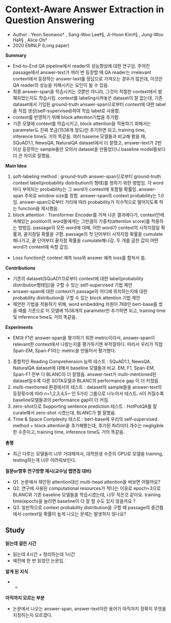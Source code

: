 # Context-Aware Answer Extraction in Question Answering
- Author : Yeon Seonwoo†
, Sang-Woo Lee‡§, Ji-Hoon Kim‡§
, Jung-Woo Ha‡§
, Alice Oh†
- 2020 EMNLP (Long paper)

**Summary**
- End-to-End QA pipeline에서 reader의 성능향상에 대한 연구임. 주어진 passage에서 answer-text가 여러 번 등장할 때 QA reader는 irrelevant context에서 등장하는 answer-text를 
정답으로 가져오는 경우가 많은데, 이것은 QA reader의 성능을 저해시키는 요인이 될 수 있음.
- 최종 answer-span을 학습시키는 것뿐만 아니라, 그것이 적절한 context에서 발췌되었는지도 학습시킴. context를 labeling시켜놓은 dataset이 잘 없는데, 기존 dataset에서 기입된 
ground-truth answer-span으로부터 context에 대한 label을 직접 생성(self-supervised)하여 학습 label로 사용함.
- context를 반영하기 위해 block attention기법을 추가함. 
- 기존 모델에 context를 학습시키고, block attention을 적용하기 위해서는 parameter도 진짜 쪼금(1538개 정도)만 추가하면 되고, training time, inference time도 거의 똑같음. 
여러 baseine 모델들과 비교해 봤을 때, SQuAD1.1, NewsQA, NaturalQA dataset에서 더 잘했고, answer-text가 2번 이상 등장하는 sample들만 모아서 dataset을 만들었더니 baseline model들보다
더 큰 차이로 잘했음.

**Main Idea**
1. soft-labeling method : ground-truth answer-span으로부터 ground-truth context label(probability distribution의 형태)를 정하기 위한 벙법임. 
각 word마다 부여되는 probability는 그 word가 context에 포함될 확률임. answer-span 주위로 window size를 정함. 
answer-span의 context probability는 1.0임. answer-span으로부터 거리에 따라 probability가 지수적으로 떨어지도록 하는 function을 제시했음.
2. block attention : Transformer Encoder를 거쳐 나온 결과에다가, context안에 속해있는 position의 word들에게는 그만큼의
 가중치(attention score)를 적용하는 방법임. passage의 모든 word에 대해, 어떤 word가 context의 시작지점일 확률과, 끝지점일 확률을 구함. passage의 첫 단어부터 시작지점
 확률을 cumulate해나가고, 끝 단어부터 끝지점 확률을 cumulate해나감. 두 개를 곱한 값이 어떤 word가 context에 속할 값임. 
 
 - Loss function은 context 예측 loss와 answer 예측 loss를 합쳐서 씀.

**Contributions**
- 기존의 dataset(SQuAD1.1)로부터 context에 대한 label(probability distribution형태임)을 구할 수 있는 self-supervised 기법 제안
- answer-span에 대한 context가 passage의 어디에 위치하는지에 대한 probability distribution을 구할 수 있는 block attention 기법 제안
- 제안한 기법을 적용하기 위해, word embedding 차원이 768인 bert-base를 썼을 때를 기준으로 이 모델에 1538개의 parameter만 추가하면 되고, training time 및 inference time도 거의 똑같음.

**Experiments**
- EM과 F1은 answer-span을 평가하기 위한 metric이라서, answer-span이 relevant한 context에서 나왔는지를 평가하기엔 부적절하다. 따라서 우리가 직접 Span-EM, Span-F1라는 metric을 만들어서 평가했다.
1. 종합적인 Reading Comprehension 능력 테스트 : SQuAD1.1, NewsQA, NaturalQA dataset에 대해서 baseline 모델들과 비교. EM, F1, Span-EM, Span-F1 전부 다 BLANC이 더 잘했음. answer-text가 multi-mentioned된 dataset일수록 
다른 SOTA모델과 BLANC의 performance gap 이 더 커졌음.
2. multi-mentioned 환경에서의 테스트 :  dataset의 sample들을 answer-text의 등장횟수에 따라 n=1,2,3,4,5~ 인 5가지 그룹으로 나누어서 테스트. n이 커질수록 baseline모델들과의 performance gap이 더 커짐.
3. zero-shot으로 Supporting sentence prediction 테스트 : HotPotQA를 잘 curate해서 zero-shot 시켰는데, BLANC가 젤 잘했음.
4. Time & Space Complexity 테스트 : bert-base에 우리의 self-supervised method + block attention을 추가해봤는데,
 추가된 파라미터 개수는 negligible한 수준이고, training time, inference time도 거의 똑같음.

**총평**
- 최근 다루는 모델들이 너무 거대해져서, 대학원생 수준의 GPU로 모델을 training, testing하는게 너무 어려워보인다.

**질문or향후 연구방향 제시(교수님 랩면접 대비)**
- Q1. 논문에서 제안된 attention대신 multi-head attention을 써보면 어떨까요?
- Q2. 연구에 사용된 computational resources가 적다는 이유로 epoch=3으로 BLANC와 기존 baseline 모델들을 학습시켰는데, 너무 적은것 같아요. training time(epoch)을 늘리면 baseline이 더 잘 할 수도
있지 않을까요 ?
- Q3. 일반적으로 context probability distribution을 구할 때 passage의 중간쯤에서 context일 확률이 높게 나오는 문제는 발생하지 않나요? 

## Study

**읽는데 걸린 시간**
- 읽는데 4시간 + 정리하는데 1시간
- 예전에 한 번 읽었던 논문임.

**알게 된 지식**
- -

**아직까지 모르는 부분**
- 논문에서 나오는 answer-span, answer-text이란 용어가 아직까지 정확히 무엇을 지칭하는지 모르겠다.  
